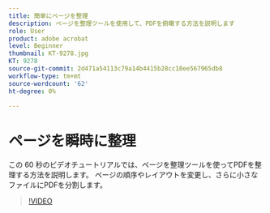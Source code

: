 ```yaml
---
title: 簡単にページを整理
description: ページを整理ツールを使用して、PDFを俯瞰する方法を説明します
role: User
product: adobe acrobat
level: Beginner
thumbnail: KT-9278.jpg
KT: 9278
source-git-commit: 2d471a54113c79a14b4415b28cc10ee567965db8
workflow-type: tm+mt
source-wordcount: '62'
ht-degree: 0%

---
```


# ページを瞬時に整理

この 60 秒のビデオチュートリアルでは、ページを整理ツールを使ってPDFを整理する方法を説明します。 ページの順序やレイアウトを変更し、さらに小さなファイルにPDFを分割します。

>[!VIDEO](https://video.tv.adobe.com/v/338278?hidetitle=true)
